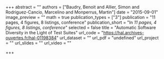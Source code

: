 +++
abstract = ""
authors = ["Baudry, Benoit and Allier, Simon and Rodriguez-Cancio, Marcelino and Monperrus, Martin"]
date = "2015-09-01"
image_preview = ""
math = true
publication_types = ["3"]
publication = "11 pages, 4 figures, 8 listings, conference"
publication_short = "In *11 pages, 4 figures, 8 listings, conference*"
selected = false
title = "Automatic Software Diversity in the Light of Test Suites"
url_code = "https://hal.archives-ouvertes.fr/hal-01198384"
url_dataset = ""
url_pdf = "undefined"
url_project = ""
url_slides = ""
url_video = ""

+++
